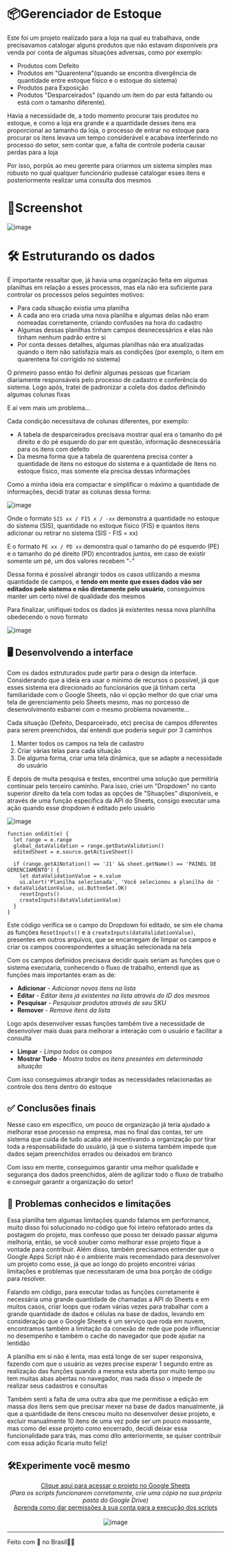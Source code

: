 # 📦Gerenciador de Estoque

Este foi um projeto realizado para a loja na qual eu trabalhava, onde precisavamos catalogar alguns produtos que não estavam disponíveis pra venda por conta de algumas situações adversas, como por exemplo: 

- Produtos com Defeito
- Produtos em "Quarentena"(quando se encontra divergência de quantidade entre estoque físico e o estoque do sistema)
- Produtos para Exposição
- Produtos "Desparceirados" (quando um item do par está faltando ou está com o tamanho diferente).

Havia a necessidade de, a todo momento procurar tais produtos no estoque, e como a loja era grande e a quantidade desses itens era proporcional ao tamanho da loja, o processo de entrar no estoque para procurar os itens levava um tempo considerável e acabava interferindo no processo do setor, sem contar que, a falta de controle poderia causar perdas para a loja

Por isso, porpûs ao meu gerente para criarmos um sistema simples mas robusto no qual qualquer funcionário pudesse catalogar esses itens e posteriormente realizar uma consulta dos mesmos

# 📸Screenshot
![image](https://github.com/gudaoliveira/NIKE_gerenciador_de_estoque/assets/20359615/52318e39-b54c-4f11-bbb1-757985d67bed)

# 🛠️ Estruturando os dados

É importante ressaltar que, já havia uma organização feita em algumas planilhas em relação a esses processos, mas ela não era suficiente para controlar os processos pelos seguintes motivos:

- Para cada situação existia uma planilha
- A cada ano era criada uma nova planilha e algumas delas não eram nomeadas corretamente, criando confusões na hora do cadastro
- Algumas dessas planilhas tinham campos desnecessários e elas não tinham nenhum padrão entre si
- Por conta desses detalhes, algumas planilhas não era atualizadas quando o item não satisfazia mais as condições (por exemplo, o item em quarentena foi corrigido no sistema)

O primeiro passo então foi definir algumas pessoas que ficariam diariamente responsáveis pelo processo de cadastro e conferência do sistema. Logo após, tratei de padronizar a coleta dos dados definindo algumas colunas fixas

E aí vem mais um problema...

Cada condição necessitava de colunas diferentes, por exemplo:

- A tabela de desparceirados precisava mostrar qual era o tamanho do pé direito e do pé esquerdo do par em questão, informação desnecessária para os itens com defeito
- Da mesma forma que a tabela de quarentena precisa conter a quantidade de itens no estoque do sistema e a quantidade de itens no estoque físico, mas somente ela precisa dessas informações

Como a minha ideia era compactar e simplificar o máximo a quantidade de informações, decidi tratar as colunas dessa forma:

![image](https://github.com/gudaoliveira/NIKE_gerenciador_de_estoque/assets/20359615/ee7387ad-4525-4d93-8b73-3847da7fa2df)

Onde o formato `SIS xx / FIS x / -xx` demonstra a quantidade no estoque do sistema (SIS), quantidade no estoque físico (FIS) e quantos itens adicionar ou retirar no sistema (SIS - FIS = xx)

E o formato `PE xx / PD xx` demonstra qual o tamanho do pé esquerdo (PE) e o tamanho do pé direito (PD) encontrados juntos, em caso de existir somente um pé, um dos valores recebem "-"

Dessa forma é possível abrangir todos os casos utilizando a mesma quantidade de campos, e **tendo em mente que esses dados vão ser editados pelo sistema e não diretamente pelo usuário**, conseguimos manter um certo nível de qualidade dos mesmos

Para finalizar, unifiquei todos os dados já existentes nessa nova planhilha obedecendo o novo formato

![image](https://github.com/gudaoliveira/NIKE_gerenciador_de_estoque/assets/20359615/3e4adc9e-5d3d-451b-8f84-f71cf8225706)

## 🖥️ Desenvolvendo a interface

Com os dados estruturados pude partir para o design da interface. Considerando que a ideia era usar o mínimo de recursos o possível, já que esses sistema era direcionado ao funcionários que já tinham certa familiaridade com o Google Sheets, não vi opção melhor do que criar uma tela de gerenciamento pelo Sheets mesmo, mas no porcesso de desenvolvimento esbarrei com o mesmo problema novamente...

Cada situação (Defeito, Desparceirado, etc) precisa de campos diferentes para serem preenchidos, daí entendi que poderia seguir por 3 caminhos

1. Manter todos os campos na tela de cadastro
2. Criar várias telas para cada situação
3. De alguma forma, criar uma tela dinâmica, que se adapte a necessidade do usuário

E depois de muita pesquisa e testes, encontrei uma solução que permitiria continuar pelo terceiro caminho. Para isso, criei um "Dropdown" no canto superior direito da tela com todas as opções de "Situações" disponíveis, e através de uma função específica da API do Sheets, consigo executar uma ação quando esse dropdown é editado pelo usuário

![image](https://github.com/gudaoliveira/NIKE_gerenciador_de_estoque/assets/20359615/0e8b30c2-c84c-4d51-853c-d967187e0e03)

```
function onEdit(e) {
  let range = e.range
  global_dataValidation = range.getDataValidation()
  editedSheet = e.source.getActiveSheet()

  if (range.getA1Notation() == 'J1' && sheet.getName() == 'PAINEL DE GERENCIAMENTO') {
    let dataValidationValue = e.value
    ui.alert('Planilha selecionada', 'Você selecionou a planilha de ' + dataValidationValue, ui.ButtonSet.OK)
    resetInputs()
    createInputs(dataValidationValue)
  }
}
```
Este código verifica se o campo do Dropdown foi editado, se sim ele chama as funções `ResetInputs()` e a `createInputs(dataValidationValue)`, presentes em outros arquivos, que se encarregam de limpar os campos e criar os campos coorespondentes a situação selecionada na tela

Com os campos definidos precisava decidir quais seriam as funções que o sistema executaria, conhecendo o fluxo de trabalho, entendi que as funções mais importantes eram as de:
- **Adicionar** - _Adicionar novos itens na lista_
- **Editar** - _Editar itens já existentes na lista através do ID dos mesmos_
- **Pesquisar** - _Pesquisar produtos através de seu SKU_
- **Remover** - _Remove itens da lista_

Logo após desenvolver essas funções também tive a necessidade de desenvolver mais duas para melhorar a interação com o usuário e facilitar a consulta 
- **Limpar** - _Limpa todos os campos_
- **Mostrar Tudo** - _Mostra todos os itens presentes em determinada situação_

Com isso conseguimos abrangir todas as necessidades relacionadas ao controle dos itens dentro do estoque

## ✅ Conclusões finais

Nesse caso em específico, um pouco de organização já teria ajudado a melhorar esse processo na empresa, mas no final das contas, ter um sistema que cuida de tudo acaba até incentivando a organização por tirar toda a responsabilidade do usuário, já que o sistema também impede que dados sejam preenchidos errados ou deixados em branco

Com isso em mente, conseguimos garantir uma melhor qualidade e segurança dos dados preenchidos, além de agilizar todo o fluxo de trabalho e conseguir garantir a organização do setor!

## 🧐 Problemas conhecidos e limitações

Essa planilha tem algumas limitações quando falamos em performance, muito disso foi solucionado no código que foi inteiro refatorado antes da postagem do projeto, mas confesso que posso ter deixado passar alguma melhoria, então, se você souber como melhorar esse projeto fique a vontade para contribuir. Além disso, também precisamos entender que o Google Apps Script não é o ambiente mais recomendado para desenvolver um projeto como esse, já que ao longo do projeto encontrei várias limitações e problemas que necessitaram de uma boa porção de código para resolver.

Falando em código, para executar todas as funções corretamente é necessária uma grande quantidade de chamadas a API do Sheets e em muitos casos, criar loops que rodam várias vezes para trabalhar com a grande quantidade de dados e células na base de dados, levando em consideração que o Google Sheets é um serviço que roda em nuvem, encontramos também a limitação da conexão de rede que pode influenciar no desempenho e também o cache do navegador que pode ajudar na lentidão

A planilha em si não é lenta, mas está longe de ser super responsiva, fazendo com que o usuário as vezes precise esperar 1 segundo entre as realização das funções quando a mesma esta aberta por muito tempo ou tem muitas abas abertas no navegador, mas nada disso o impede de realizar seus cadastros e consultas

Também senti a falta de uma outra aba que me permitisse a edição em massa dos itens sem que precisar mexer na base de dados manualmente, já que a quantidade de itens cresceu muito no desenvolver desse projeto, e excluir manualmente 10 itens de uma vez pode ser um pouco massante, mas como dei esse projeto como encerrado, decidi deixar essa funcionalidade para trás, mas como dito anteriormente, se quiser contribuir com essa adição ficaria muito feliz!

## 🛠️Experimente você mesmo
<div align="center">
  
[Clique aqui para acessar o projeto no Google Sheets](https://docs.google.com/spreadsheets/d/180YB38AWMHU1UvC-O69aQ4tuOOajVpKKj_f7VhdpTDM/edit?usp=sharing)
<br>
_(Para os scripts funcionarem corretamente, crie uma cópia na sua própria pasta do Google Drive)_
<br>
[Aprenda como dar permissões à sua conta para a execução dos scripts](https://github.com/gudaoliveira/apps_scripts_permissions)
<br><br>
![image](https://github.com/gudaoliveira/gerenciador-de-reposicao-de-calcados/assets/20359615/d41ce9c7-c406-4b07-a196-c7611faa3ec1)</div>

---

Feito com 💞 no Brasil💚💛
